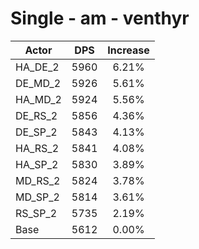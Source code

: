 # Single - am - venthyr
| Actor | DPS | Increase |
|---|:---:|:---:|
|HA_DE_2|5960|6.21%|
|DE_MD_2|5926|5.61%|
|HA_MD_2|5924|5.56%|
|DE_RS_2|5856|4.36%|
|DE_SP_2|5843|4.13%|
|HA_RS_2|5841|4.08%|
|HA_SP_2|5830|3.89%|
|MD_RS_2|5824|3.78%|
|MD_SP_2|5814|3.61%|
|RS_SP_2|5735|2.19%|
|Base|5612|0.00%|
